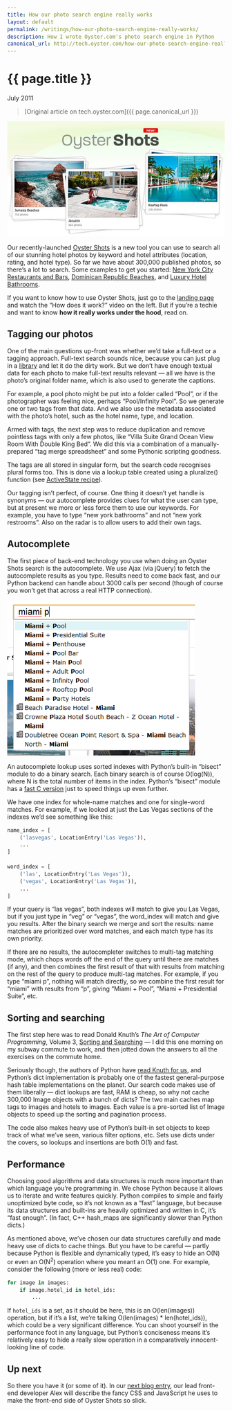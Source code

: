 ```yaml
---
title: How our photo search engine really works
layout: default
permalink: /writings/how-our-photo-search-engine-really-works/
description: How I wrote Oyster.com's photo search engine in Python
canonical_url: http://tech.oyster.com/how-our-photo-search-engine-really-works/
---
```

<h1>{{ page.title }}</h1>
<p class="subtitle">July 2011</p>

> [Original article on tech.oyster.com]({{ page.canonical_url }})

![Oyster Shots](/images/OysterShots.jpg)

Our recently-launched [Oyster Shots][1] is a new tool you can use to search all of our stunning hotel photos by keyword and hotel attributes (location, rating, and hotel type). So far we have about 300,000 published photos, so there&#8217;s a lot to search. Some examples to get you started: [New York City Restaurants and Bars][2], [Dominican Republic Beaches][3], and [Luxury Hotel Bathrooms][4].

If you want to know how to use Oyster Shots, just go to the [landing page][1] and watch the &#8220;How does it work?&#8221; video on the left. But if you&#8217;re a techie and want to know **how it really works under the hood**, read on.

## Tagging our photos

One of the main questions up-front was whether we&#8217;d take a full-text or a tagging approach. Full-text search sounds nice, because you can just plug in a [library][5] and let it do the dirty work. But we don&#8217;t have enough textual data for each photo to make full-text results relevant &#8212; all we have is the photo&#8217;s original folder name, which is also used to generate the captions.

For example, a pool photo might be put into a folder called &#8220;Pool&#8221;, or if the photographer was feeling nice, perhaps &#8220;Pool/Infinity Pool&#8221;. So we generate one or two tags from that data. And we also use the metadata associated with the photo&#8217;s hotel, such as the hotel name, type, and location.

Armed with tags, the next step was to reduce duplication and remove pointless tags with only a few photos, like &#8220;Villa Suite Grand Ocean View Room With Double King Bed&#8221;. We did this via a combination of a manually-prepared &#8220;tag merge spreadsheet&#8221; and some Pythonic scripting goodness.

The tags are all stored in singular form, but the search code recognises plural forms too. This is done via a lookup table created using a pluralize() function (see [ActiveState recipe][6]).

Our tagging isn&#8217;t perfect, of course. One thing it doesn&#8217;t yet handle is synonyms &#8212; our autocomplete provides clues for what the user can type, but at present we more or less force them to use our keywords. For example, you have to type &#8220;new york bathrooms&#8221; and not &#8220;new york restrooms&#8221;. Also on the radar is to allow users to add their own tags.

## Autocomplete

The first piece of back-end technology you use when doing an Oyster Shots search is the autocomplete. We use Ajax (via jQuery) to fetch the autocomplete results as you type. Results need to come back fast, and our Python backend can handle about 3000 calls per second (though of course you won&#8217;t get that across a real HTTP connection).

![Autocomplete results for "Miami P"](/images/MiamiP1.png)

An autocomplete lookup uses sorted indexes with Python&#8217;s built-in &#8220;bisect&#8221; module to do a binary search. Each binary search is of course O(log(N)), where N is the total number of items in the index. Python&#8217;s &#8220;bisect&#8221; module has a [fast C version][7] just to speed things up even further.

We have one index for whole-name matches and one for single-word matches. For example, if we looked at just the Las Vegas sections of the indexes we&#8217;d see something like this:

```python
name_index = [
    ('lasvegas', LocationEntry('Las Vegas')),
    ...
]

word_index = [
    ('las', LocationEntry('Las Vegas')),
    ('vegas', LocationEntry('Las Vegas')),
    ...
]
```

If your query is &#8220;las vegas&#8221;, both indexes will match to give you Las Vegas, but if you just type in &#8220;veg&#8221; or &#8220;vegas&#8221;, the word_index will match and give you results. After the binary search we merge and sort the results: name matches are prioritized over word matches, and each match type has its own priority.

If there are no results, the autocompleter switches to multi-tag matching mode, which chops words off the end of the query until there are matches (if any), and then combines the first result of that with results from matching on the rest of the query to produce multi-tag matches. For example, if you type &#8220;miami p&#8221;, nothing will match directly, so we combine the first result for &#8220;miami&#8221; with results from &#8220;p&#8221;, giving &#8220;Miami + Pool&#8221;, &#8220;Miami + Presidential Suite&#8221;, etc.

## Sorting and searching

The first step here was to read Donald Knuth&#8217;s *The Art of Computer Programming*, Volume 3, [Sorting and Searching][9] &#8212; I did this one morning on my subway commute to work, and then jotted down the answers to all the exercises on the commute home.

Seriously though, the authors of Python have [read Knuth for us][10], and Python&#8217;s dict implementation is probably one of the fastest general-purpose hash table implementations on the planet. Our search code makes use of them liberally &#8212; dict lookups are fast, RAM is cheap, so why not cache 300,000 Image objects with a bunch of dicts? The two main caches map tags to images and hotels to images. Each value is a pre-sorted list of Image objects to speed up the sorting and pagination process.

The code also makes heavy use of Python&#8217;s built-in set objects to keep track of what we&#8217;ve seen, various filter options, etc. Sets use dicts under the covers, so lookups and insertions are both O(1) and fast.

## Performance

Choosing good algorithms and data structures is much more important than which language you&#8217;re programming in. We chose Python because it allows us to iterate and write features quickly. Python compiles to simple and fairly unoptimized byte code, so it&#8217;s not known as a &#8220;fast&#8221; language, but because its data structures and built-ins are heavily optimized and written in C, it&#8217;s &#8220;fast enough&#8221;. (In fact, C++ hash_maps are significantly slower than Python dicts.)

As mentioned above, we&#8217;ve chosen our data structures carefully and made heavy use of dicts to cache things. But you have to be careful &#8212; partly because Python is flexible and dynamically typed, it&#8217;s easy to hide an O(N) or even an O(N<sup>2</sup>) operation where you meant an O(1) one. For example, consider the following (more or less real) code:

```python
for image in images:
    if image.hotel_id in hotel_ids:
        ...
```

If `hotel_ids` is a set, as it should be here, this is an O(len(images)) operation, but if it&#8217;s a list, we&#8217;re talking O(len(images) * len(hotel\_ids)), which could be a very significant difference. You can shoot yourself in the performance foot in any language, but Python&#8217;s conciseness means it&#8217;s relatively easy to hide a really slow operation in a comparatively innocent-looking line of code.

## Up next

So there you have it (or some of it). In our [next blog entry][11], our lead front-end developer Alex will describe the fancy CSS and JavaScript he uses to make the front-end side of Oyster Shots so slick.

 [1]: http://www.oyster.com/shots/
 [2]: http://www.oyster.com/shots/?qa=location%3Anew-york-city+restaurants-and-bars
 [3]: http://www.oyster.com/shots/?qa=location%3Adominican-republic+beach
 [4]: http://www.oyster.com/shots/?qa=tag%3Aluxury+bathroom
 [5]: http://lucene.apache.org/java/docs/index.html
 [6]: http://code.activestate.com/recipes/577781-pluralize-word-convert-singular-word-to-its-plural/
 [7]: http://hg.python.org/cpython/file/71a1f53c8203/Modules/_bisectmodule.c
 [8]: http://www.oyster.com/shots/?qa=location%3Amiami+pool#image=61761
 [9]: http://www-cs-staff.stanford.edu/~uno/taocp.html#vol3
 [10]: http://hg.python.org/cpython/file/71a1f53c8203/Objects/dictobject.c
 [11]: http://tech.oyster.com/oyster-shots-on-the-front-end/